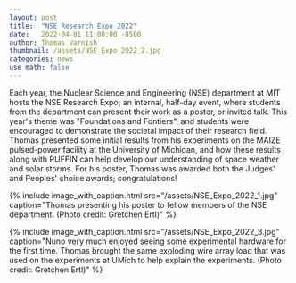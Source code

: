 ```yaml
---
layout: post
title:  "NSE Research Expo 2022"
date:   2022-04-01 11:00:00 -0500
author: Thomas Varnish
thumbnail: /assets/NSE_Expo_2022_2.jpg
categories: news
use_math: false
---
```


Each year, the Nuclear Science and Engineering (NSE) department at MIT hosts the NSE Research Expo; an internal, half-day event, where students from the department can present their work as a poster, or invited talk. This year's theme was "Foundations and Fontiers", and students were encouraged to demonstrate the societal impact of their research field. Thomas presented some initial results from his experiments on the MAIZE pulsed-power facility at the University of Michigan, and how these results along with PUFFIN can help develop our understanding of space weather and solar storms. For his poster, Thomas was awarded both the Judges' and Peoples' choice awards; congratulations!


{% include image_with_caption.html 
    src="/assets/NSE_Expo_2022_1.jpg" 
    caption="Thomas presenting his poster to fellow members of the NSE department. (Photo credit: Gretchen Ertl)"
%}

{% include image_with_caption.html 
    src="/assets/NSE_Expo_2022_3.jpg" 
    caption="Nuno very much enjoyed seeing some experimental hardware for the first time. Thomas brought the same exploding wire array load that was used on the experiments at UMich to help explain the experiments. (Photo credit: Gretchen Ertl)"
%}
